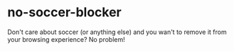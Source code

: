 # no-soccer-blocker
Don't care about soccer (or anything else) and you wan't to remove it from your browsing experience? No problem!
